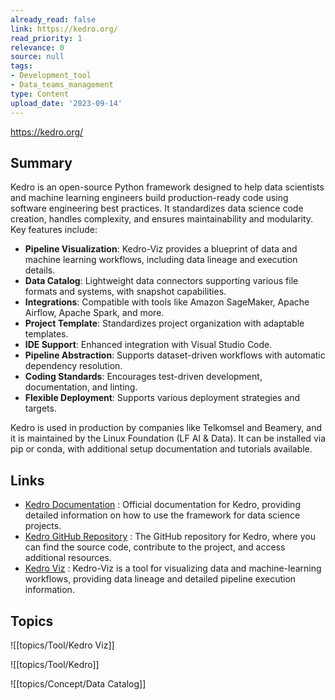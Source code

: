 ```yaml
---
already_read: false
link: https://kedro.org/
read_priority: 1
relevance: 0
source: null
tags:
- Development_tool
- Data_teams_management
type: Content
upload_date: '2023-09-14'
---
```


https://kedro.org/
## Summary

Kedro is an open-source Python framework designed to help data scientists and machine learning engineers build production-ready code using software engineering best practices. It standardizes data science code creation, handles complexity, and ensures maintainability and modularity. Key features include:

- **Pipeline Visualization**: Kedro-Viz provides a blueprint of data and machine learning workflows, including data lineage and execution details.
- **Data Catalog**: Lightweight data connectors supporting various file formats and systems, with snapshot capabilities.
- **Integrations**: Compatible with tools like Amazon SageMaker, Apache Airflow, Apache Spark, and more.
- **Project Template**: Standardizes project organization with adaptable templates.
- **IDE Support**: Enhanced integration with Visual Studio Code.
- **Pipeline Abstraction**: Supports dataset-driven workflows with automatic dependency resolution.
- **Coding Standards**: Encourages test-driven development, documentation, and linting.
- **Flexible Deployment**: Supports various deployment strategies and targets.

Kedro is used in production by companies like Telkomsel and Beamery, and it is maintained by the Linux Foundation (LF AI & Data). It can be installed via pip or conda, with additional setup documentation and tutorials available.
## Links

- [Kedro Documentation](https://docs.kedro.org/en/stable/) : Official documentation for Kedro, providing detailed information on how to use the framework for data science projects.
- [Kedro GitHub Repository](https://github.com/kedro-org/kedro) : The GitHub repository for Kedro, where you can find the source code, contribute to the project, and access additional resources.
- [Kedro Viz](https://github.com/kedro-org/kedro-viz) : Kedro-Viz is a tool for visualizing data and machine-learning workflows, providing data lineage and detailed pipeline execution information.

## Topics

![[topics/Tool/Kedro Viz]]

![[topics/Tool/Kedro]]

![[topics/Concept/Data Catalog]]